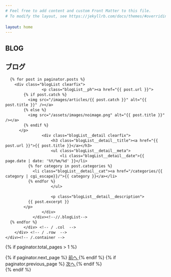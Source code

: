 ```yaml
---
# Feel free to add content and custom Front Matter to this file.
# To modify the layout, see https://jekyllrb.com/docs/themes/#overriding-theme-defaults

layout: home
---
```


<section class="tp-section tp-section">
	<div class="container mt9">
		<div class="row">
			<div class="col-md-3">
				<div class="tp-section-header">
					<h2 class="tp-section-header__title">BLOG</h2>
					<h2 class="tp-section-header__title-ja is-ja">ブログ</h2>
				</div>
			</div>
			<div class="col-md-9">

      {% for post in paginator.posts %}
        <div class="blogList clearfix">
					<p class="blogList__ph"><a href="{{ post.url }}">
            {% if post.catch %}
              <img src="/images/articles/{{ post.catch }}" alt="{{ post.title }}" /></a>
            {% else %}
              <img src="/assets/images/noimage.png" alt="{{ post.title }}" /></a>
            {% endif %}
          </p>
					<div class="blogList__detail clearfix">
						<h3 class="blogList__detail__title"><a href="{{ post.url }}">{{ post.title }}</a></h3>
						<ul class="blogList__detail__meta">
							<li class="blogList__detail__date">{{ page.date | date: '%Y/%m/%d' }}</li>
              {% for category in post.categories %}
                <li class="blogList__detail__cat"><a href="/categories/{{ category | cgi_escape}}/">{{ category }}</a></li>
              {% endfor %}
						</ul>

						<p class="blogList__detail__description">
              {{ post.excerpt }}
            </p>
					</div>
				</div><!--//.blogList-->
      {% endfor %}
			</div> <!-- / .col  -->
		</div> <!-- / .row  -->
	</div><!-- /.container -->
</section>

{% if paginator.total_pages > 1 %}
  <div class="tablenav">
    {% if paginator.next_page %}
  	 <a class="prev page-numbers" href="{{ paginator.next_page_path | prepend: site.baseurl }}">
      <span class="is-ja">前へ</span>
    </a>
    {% endif %}
    {% if paginator.previous_page %}
      <a class="next page-numbers" href="{{ paginator.previous_page_path | prepend: site.baseurl }}">
        <span class="is-ja">次へ</span>
      </a>
    {% endif %}
  </div>
{% endif %}
